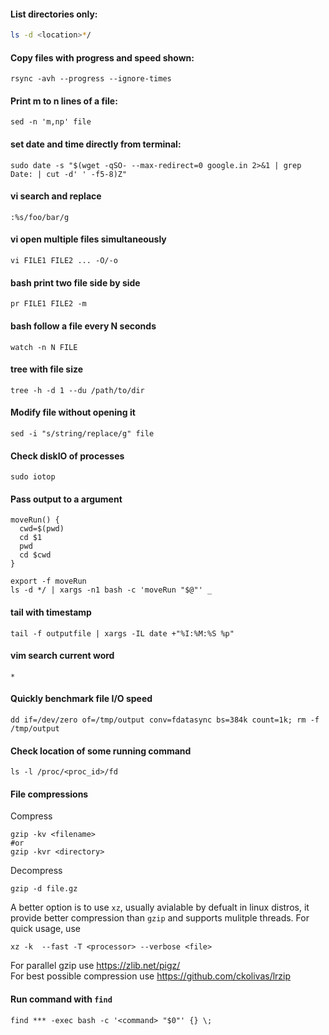 #### List directories only: 
```bash
ls -d <location>*/
```  

#### Copy files with progress and speed shown:
```
rsync -avh --progress --ignore-times
```

#### Print m to n lines of a file:
```
sed -n 'm,np' file
```

#### set date and time directly from terminal:
```
sudo date -s "$(wget -qSO- --max-redirect=0 google.in 2>&1 | grep Date: | cut -d' ' -f5-8)Z"
```

#### vi search and replace
```
:%s/foo/bar/g
```

#### vi open multiple files simultaneously
```
vi FILE1 FILE2 ... -O/-o
```

#### bash print two file side by side 
```
pr FILE1 FILE2 -m 
```

#### bash follow a file every N seconds
```
watch -n N FILE
```
#### tree with file size
```
tree -h -d 1 --du /path/to/dir
```
#### Modify file without opening it
```
sed -i "s/string/replace/g" file
```
#### Check diskIO of processes
```
sudo iotop
```

#### Pass output to a argument
```
moveRun() {
  cwd=$(pwd)
  cd $1
  pwd
  cd $cwd
}

export -f moveRun
ls -d */ | xargs -n1 bash -c 'moveRun "$@"' _
```

#### tail with timestamp
```
tail -f outputfile | xargs -IL date +"%I:%M:%S %p"
```

#### vim search current word
```
*
```

#### Quickly benchmark file I/O speed
```
dd if=/dev/zero of=/tmp/output conv=fdatasync bs=384k count=1k; rm -f /tmp/output
```
#### Check location of some running command
```
ls -l /proc/<proc_id>/fd
```

#### File compressions
Compress  
```
gzip -kv <filename>
#or
gzip -kvr <directory>
```

Decompress
```
gzip -d file.gz
```
A better option is to use `xz`, usually avialable by defualt in linux distros, it provide better compression than `gzip` and supports mulitple threads. For quick usage, use
```
xz -k  --fast -T <processor> --verbose <file>
```
For parallel gzip use https://zlib.net/pigz/  
For best possible compression use https://github.com/ckolivas/lrzip


#### Run command with `find`
```
find *** -exec bash -c '<command> "$0"' {} \;
```